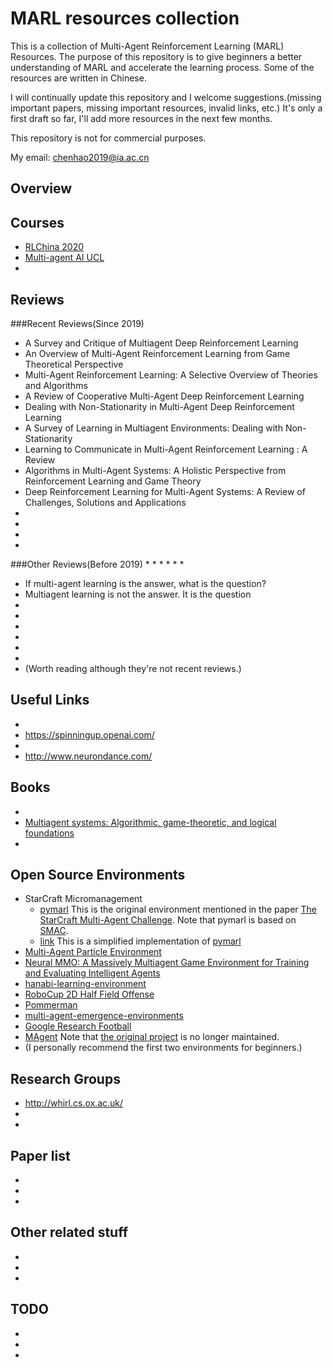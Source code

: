 # MARL resources collection
This is a collection of Multi-Agent Reinforcement Learning (MARL) Resources. The purpose of this repository is to give beginners a better understanding of MARL and accelerate the learning process. Some of the resources are written in Chinese.

I will continually update this repository and I welcome suggestions.(missing important papers, missing important resources, invalid links, etc.) It's only a first draft so far, I'll add more resources in the next few months.

This repository is not for commercial purposes.

My email: chenhao2019@ia.ac.cn

## Overview


## Courses
* [RLChina 2020](https://rlchina.org/)
* [Multi-agent AI UCL](https://www.bilibili.com/video/BV1fz4y1S72S)
* 

## Reviews
###Recent Reviews(Since 2019)
* A Survey and Critique of Multiagent Deep Reinforcement Learning
* An Overview of Multi-Agent Reinforcement Learning from Game Theoretical Perspective
* Multi-Agent Reinforcement Learning: A Selective Overview of Theories and Algorithms
* A Review of Cooperative Multi-Agent Deep Reinforcement Learning
* Dealing with Non-Stationarity in Multi-Agent Deep Reinforcement Learning
* A Survey of Learning in Multiagent Environments: Dealing with Non-Stationarity
* Learning to Communicate in Multi-Agent Reinforcement Learning : A Review
* Algorithms in Multi-Agent Systems: A Holistic Perspective from Reinforcement Learning and Game Theory
* Deep Reinforcement Learning for Multi-Agent Systems: A Review of Challenges, Solutions and Applications
* 
* 
* 
* 


###Other Reviews(Before 2019)
* 
* 
* 
* 
* 
* 
* If multi-agent learning is the answer, what is the question?
* Multiagent learning is not the answer. It is the question
* 
* 
* 
* 
* 
* 
* (Worth reading although they're not recent reviews.)

## Useful Links
* 
* https://spinningup.openai.com/
* 
* http://www.neurondance.com/

## Books
* 
* [Multiagent systems: Algorithmic, game-theoretic, and logical foundations](http://www.masfoundations.org/download.html)
* 

## Open Source Environments
* StarCraft Micromanagement
   * [pymarl](https://github.com/oxwhirl/pymarl) This is the original environment mentioned in the paper [The StarCraft Multi-Agent Challenge](https://arxiv.org/abs/1902.04043). Note that pymarl is based on [SMAC](https://github.com/oxwhirl/smac).
   * [link](https://github.com/starry-sky6688/StarCraft) This is a simplified implementation of [pymarl](https://github.com/oxwhirl/pymarl)
* [Multi-Agent Particle Environment](https://github.com/openai/multiagent-particle-envs)
* [Neural MMO: A Massively Multiagent Game Environment for Training and Evaluating Intelligent Agents](https://github.com/openai/neural-mmo)
* [hanabi-learning-environment](https://github.com/deepmind/hanabi-learning-environment)
* [RoboCup 2D Half Field Offense](https://github.com/LARG/HFO)
* [Pommerman](https://www.pommerman.com/)
* [multi-agent-emergence-environments](https://github.com/openai/multi-agent-emergence-environments)
* [Google Research Football](https://github.com/google-research/football)
* [MAgent](https://github.com/PettingZoo-Team/MAgent) Note that [the original project](https://github.com/geek-ai/MAgent) is no longer maintained.
* (I personally recommend the first two environments for beginners.)

## Research Groups
* http://whirl.cs.ox.ac.uk/
* 
* 



## Paper list
* 
* 
* 

## Other related stuff
* 
* 
* 

## TODO
* 
* 
* 




## 








